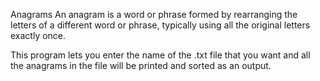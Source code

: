 Anagrams
An anagram is a word or phrase formed by rearranging the letters of a different word or phrase, typically using all the original letters exactly once.

This program lets you enter the name of the .txt file that you want and all the anagrams in the file will be printed and sorted as an output.

